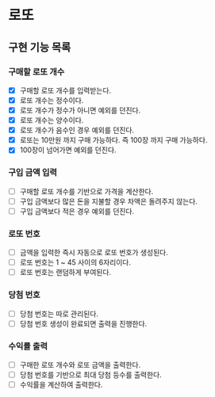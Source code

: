 # 로또

## 구현 기능 목록

### 구매할 로또 개수
 * [x] 구매할 로또 개수를 입력받는다.
 * [x] 로또 개수는 정수이다. 
 * [x] 로또 개수가 정수가 아니면 예외를 던진다.
 * [x] 로또 개수는 양수이다.
 * [x] 로또 개수가 음수인 경우 예외를 던진다.
 * [x] 로또는 10만원 까지 구매 가능하다. 즉 100장 까지 구매 가능하다.
 * [x] 100장이 넘어가면 예외를 던진다.

### 구입 금액 입력
 * [ ] 구매할 로또 개수를 기반으로 가격을 계산한다.
 * [ ] 구입 금액보다 많은 돈을 지불할 경우 차액은 돌려주지 않는다.
 * [ ] 구입 금액보다 적은 경우 예외를 던진다.

### 로또 번호
 * [ ] 금액을 입력한 즉시 자동으로 로또 번호가 생성된다.
 * [ ] 로또 번호는 1 ~ 45 사이의 6자리이다.
 * [ ] 로또 번호는 랜덤하게 부여된다.

### 당첨 번호
 * [ ] 당첨 번호는 따로 관리된다.
 * [ ] 당첨 번호 생성이 완료되면 출력을 진행한다.

### 수익률 출력
 * [ ] 구매한 로또 개수와 로또 금액을 출력한다.
 * [ ] 당첨 번호를 기반으로 최대 당첨 등수를 출력한다.
 * [ ] 수익률을 계산하여 출력한다.